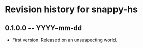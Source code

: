 # Revision history for snappy-hs

## 0.1.0.0 -- YYYY-mm-dd

* First version. Released on an unsuspecting world.
